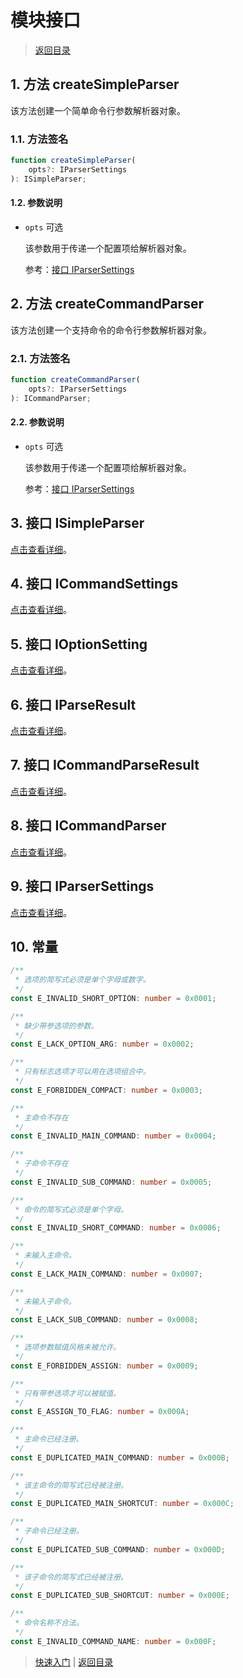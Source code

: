 # 模块接口

> [返回目录](./index.md)

## 1. 方法 createSimpleParser

该方法创建一个简单命令行参数解析器对象。

### 1.1. 方法签名

```ts
function createSimpleParser(
    opts?: IParserSettings
): ISimpleParser;
```

#### 1.2. 参数说明

-   `opts` 可选

    该参数用于传递一个配置项给解析器对象。

    参考：[接口 IParserSettings](./interface.IParserSettings.md)

## 2. 方法 createCommandParser

该方法创建一个支持命令的命令行参数解析器对象。

### 2.1. 方法签名

```ts
function createCommandParser(
    opts?: IParserSettings
): ICommandParser;
```

#### 2.2. 参数说明

-   `opts` 可选

    该参数用于传递一个配置项给解析器对象。

    参考：[接口 IParserSettings](./interface.IParserSettings.md)

## 3. 接口 ISimpleParser

[点击查看详细](./interface.ISimpleParser.md)。

## 4. 接口 ICommandSettings

[点击查看详细](./interface.ICommandSettings.md)。

## 5. 接口 IOptionSetting

[点击查看详细](./interface.IOptionSetting.md)。

## 6. 接口 IParseResult

[点击查看详细](./interface.IParseResult.md)。

## 7. 接口 ICommandParseResult

[点击查看详细](./interface.ICommandParseResult.md)。

## 8. 接口 ICommandParser

[点击查看详细](./interface.ICommandParser.md)。

## 9. 接口 IParserSettings

[点击查看详细](./interface.IParserSettings.md)。

## 10. 常量

```ts
/**
 * 选项的简写式必须是单个字母或数字。
 */
const E_INVALID_SHORT_OPTION: number = 0x0001;

/**
 * 缺少带参选项的参数。
 */
const E_LACK_OPTION_ARG: number = 0x0002;

/**
 * 只有标志选项才可以用在选项组合中。
 */
const E_FORBIDDEN_COMPACT: number = 0x0003;

/**
 * 主命令不存在
 */
const E_INVALID_MAIN_COMMAND: number = 0x0004;

/**
 * 子命令不存在
 */
const E_INVALID_SUB_COMMAND: number = 0x0005;

/**
 * 命令的简写式必须是单个字母。
 */
const E_INVALID_SHORT_COMMAND: number = 0x0006;

/**
 * 未输入主命令。
 */
const E_LACK_MAIN_COMMAND: number = 0x0007;

/**
 * 未输入子命令。
 */
const E_LACK_SUB_COMMAND: number = 0x0008;

/**
 * 选项参数赋值风格未被允许。
 */
const E_FORBIDDEN_ASSIGN: number = 0x0009;

/**
 * 只有带参选项才可以被赋值。
 */
const E_ASSIGN_TO_FLAG: number = 0x000A;

/**
 * 主命令已经注册。
 */
const E_DUPLICATED_MAIN_COMMAND: number = 0x000B;

/**
 * 该主命令的简写式已经被注册。
 */
const E_DUPLICATED_MAIN_SHORTCUT: number = 0x000C;

/**
 * 子命令已经注册。
 */
const E_DUPLICATED_SUB_COMMAND: number = 0x000D;

/**
 * 该子命令的简写式已经被注册。
 */
const E_DUPLICATED_SUB_SHORTCUT: number = 0x000E;

/**
 * 命令名称不合法。
 */
const E_INVALID_COMMAND_NAME: number = 0x000F;
```

> [快速入门](./01-get-start.md) | [返回目录](./index.md)
